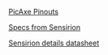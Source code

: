 [PicAxe Pinouts](https://picaxe.com/docs/picaxe_manual1.pdf#page=10)

[Specs from Sensirion](https://sensirion.com/products/catalog/SHT30-DIS-F/)

[Sensirion details datasheet](https://www.farnell.com/datasheets/2901984.pdf)
